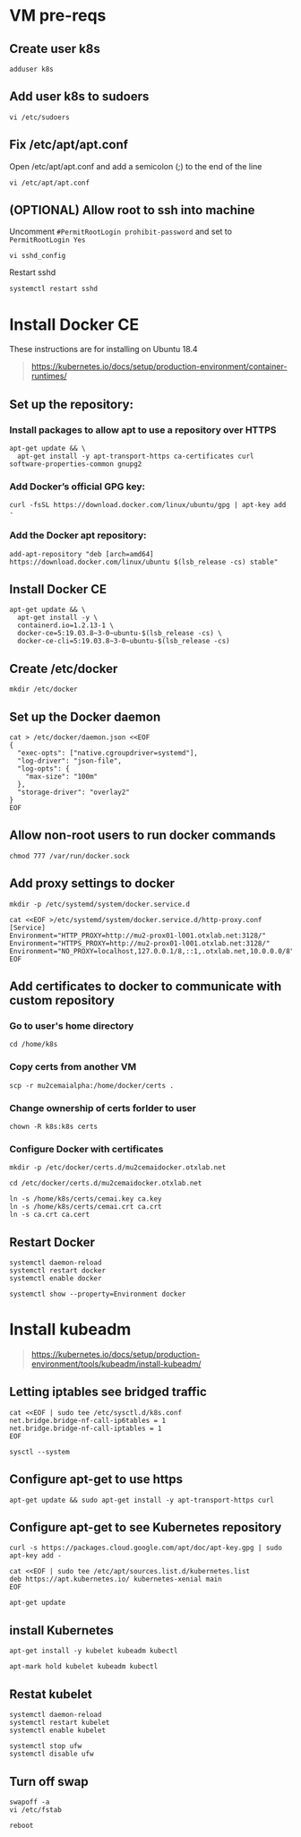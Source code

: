# VM pre-reqs
## Create user k8s
```
adduser k8s
```
## Add user k8s to sudoers
```
vi /etc/sudoers
```
## Fix /etc/apt/apt.conf
Open /etc/apt/apt.conf and add a semicolon (;) to the end of the line
```
vi /etc/apt/apt.conf
```

## (OPTIONAL) Allow root to ssh into machine
Uncomment `#PermitRootLogin prohibit-password` and set to `PermitRootLogin Yes`
```
vi sshd_config
```
Restart sshd
```
systemctl restart sshd
```
# Install Docker CE
These instructions are for installing on Ubuntu 18.4
> https://kubernetes.io/docs/setup/production-environment/container-runtimes/
## Set up the repository:
### Install packages to allow apt to use a repository over HTTPS
```
apt-get update && \
  apt-get install -y apt-transport-https ca-certificates curl software-properties-common gnupg2
```
### Add Docker’s official GPG key:
```
curl -fsSL https://download.docker.com/linux/ubuntu/gpg | apt-key add -
```
### Add the Docker apt repository:
```
add-apt-repository "deb [arch=amd64] https://download.docker.com/linux/ubuntu $(lsb_release -cs) stable"
```
## Install Docker CE
```
apt-get update && \
  apt-get install -y \
  containerd.io=1.2.13-1 \
  docker-ce=5:19.03.8~3-0~ubuntu-$(lsb_release -cs) \
  docker-ce-cli=5:19.03.8~3-0~ubuntu-$(lsb_release -cs)
```
## Create /etc/docker
```
mkdir /etc/docker
```
## Set up the Docker daemon
```
cat > /etc/docker/daemon.json <<EOF
{
  "exec-opts": ["native.cgroupdriver=systemd"],
  "log-driver": "json-file",
  "log-opts": {
    "max-size": "100m"
  },
  "storage-driver": "overlay2"
}
EOF
```
## Allow non-root users to run docker commands
```
chmod 777 /var/run/docker.sock
```
## Add proxy settings to docker
```
mkdir -p /etc/systemd/system/docker.service.d
```
```
cat <<EOF >/etc/systemd/system/docker.service.d/http-proxy.conf
[Service]
Environment="HTTP_PROXY=http://mu2-prox01-l001.otxlab.net:3128/"
Environment="HTTPS_PROXY=http://mu2-prox01-l001.otxlab.net:3128/"
Environment="NO_PROXY=localhost,127.0.0.1/8,::1,.otxlab.net,10.0.0.0/8"
EOF
```
## Add certificates to docker to communicate with custom repository
### Go to user's home directory
```
cd /home/k8s
```
### Copy certs from another VM
```
scp -r mu2cemaialpha:/home/docker/certs .
```
### Change ownership of certs forlder to user
```
chown -R k8s:k8s certs
```
### Configure Docker with certificates
```
mkdir -p /etc/docker/certs.d/mu2cemaidocker.otxlab.net
```
```
cd /etc/docker/certs.d/mu2cemaidocker.otxlab.net
```
```
ln -s /home/k8s/certs/cemai.key ca.key
ln -s /home/k8s/certs/cemai.crt ca.crt
ln -s ca.crt ca.cert
```
## Restart Docker
```
systemctl daemon-reload
systemctl restart docker
systemctl enable docker
```
```
systemctl show --property=Environment docker
```
# Install kubeadm
> https://kubernetes.io/docs/setup/production-environment/tools/kubeadm/install-kubeadm/
## Letting iptables see bridged traffic
```
cat <<EOF | sudo tee /etc/sysctl.d/k8s.conf
net.bridge.bridge-nf-call-ip6tables = 1
net.bridge.bridge-nf-call-iptables = 1
EOF
```
```
sysctl --system
```
## Configure apt-get to use https
```
apt-get update && sudo apt-get install -y apt-transport-https curl
```
## Configure apt-get to see Kubernetes repository
```
curl -s https://packages.cloud.google.com/apt/doc/apt-key.gpg | sudo apt-key add -
```
```
cat <<EOF | sudo tee /etc/apt/sources.list.d/kubernetes.list
deb https://apt.kubernetes.io/ kubernetes-xenial main
EOF
```
```
apt-get update
```
## install Kubernetes
```
apt-get install -y kubelet kubeadm kubectl
```
```
apt-mark hold kubelet kubeadm kubectl
```
## Restat kubelet
```
systemctl daemon-reload
systemctl restart kubelet
systemctl enable kubelet
```
```
systemctl stop ufw
systemctl disable ufw
```

## Turn off swap
```
swapoff -a
vi /etc/fstab
```

```
reboot
```
